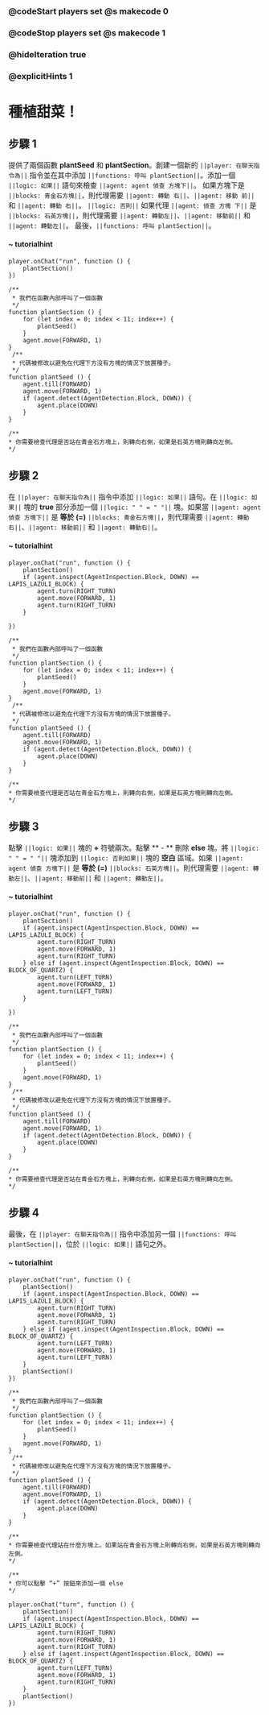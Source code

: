### @codeStart players set @s makecode 0
### @codeStop players set @s makecode 1

### @hideIteration true 
### @explicitHints 1

# 種植甜菜！

## 步驟 1

提供了兩個函數 **plantSeed** 和 **plantSection**。創建一個新的 ``||player: 在聊天指令為||`` 指令並在其中添加 ``||functions: 呼叫 plantSection||``。添加一個 ``||logic: 如果||`` 語句來檢查 ``||agent: agent 偵查 方塊下||``。
如果方塊下是 ``||blocks: 青金石方塊||``，則代理需要 ``||agent: 轉動 右||``、``||agent: 移動 前||`` 和 ``||agent: 轉動 右||``。
``||logic: 否則||`` 如果代理 ``||agent: 偵查 方塊 下||`` 是 ``||blocks: 石英方塊||``，則代理需要 ``||agent: 轉動左||``、``||agent: 移動前||`` 和 ``||agent: 轉動左||``。
最後，``||functions: 呼叫 plantSection||``。

#### ~ tutorialhint
``` blocks
player.onChat("run", function () {
    plantSection()
})
```

```template
/**
 * 我們在函數內部呼叫了一個函數
 */
function plantSection () {
    for (let index = 0; index < 11; index++) {
        plantSeed()
    }
    agent.move(FORWARD, 1)
}
 /**
 * 代碼被修改以避免在代理下方沒有方塊的情況下放置種子。
 */
function plantSeed () {
    agent.till(FORWARD)
    agent.move(FORWARD, 1)
    if (agent.detect(AgentDetection.Block, DOWN)) {
        agent.place(DOWN)
    }
}

/**
* 你需要檢查代理是否站在青金石方塊上，則轉向右側，如果是石英方塊則轉向左側。
*/
```

## 步驟 2
在 ``||player: 在聊天指令為||`` 指令中添加 ``||logic: 如果||`` 語句。在 ``||logic: 如果||`` 塊的 **true** 部分添加一個 ``||logic: " " = " "||`` 塊。如果當 ``||agent: agent 偵查 方塊下||`` 是 **等於 (=)** ``||blocks: 青金石方塊||``，則代理需要 ``||agent: 轉動右||``、``||agent: 移動前||`` 和 ``||agent: 轉動右||``。

#### ~ tutorialhint
``` blocks
player.onChat("run", function () {
    plantSection()
    if (agent.inspect(AgentInspection.Block, DOWN) == LAPIS_LAZULI_BLOCK) {
        agent.turn(RIGHT_TURN)
        agent.move(FORWARD, 1)
        agent.turn(RIGHT_TURN)
    }

})
```

```template
/**
 * 我們在函數內部呼叫了一個函數
 */
function plantSection () {
    for (let index = 0; index < 11; index++) {
        plantSeed()
    }
    agent.move(FORWARD, 1)
}
 /**
 * 代碼被修改以避免在代理下方沒有方塊的情況下放置種子。
 */
function plantSeed () {
    agent.till(FORWARD)
    agent.move(FORWARD, 1)
    if (agent.detect(AgentDetection.Block, DOWN)) {
        agent.place(DOWN)
    }
}

/**
* 你需要檢查代理是否站在青金石方塊上，則轉向右側，如果是石英方塊則轉向左側。
*/
```

## 步驟 3
點擊 ``||logic: 如果||`` 塊的 **+** 符號兩次。點擊 ** - ** 刪除 **else** 塊。將 ``||logic: " " = " "||`` 塊添加到 ``||logic: 否則如果||`` 塊的 **空白** 區域。如果 ``||agent: agent 偵查 方塊下||`` 是 **等於 (=)** ``||blocks: 石英方塊||``。則代理需要 ``||agent: 轉動左||``、``||agent: 移動前||`` 和 ``||agent: 轉動左||``。

#### ~ tutorialhint
``` blocks
player.onChat("run", function () {
    plantSection()
    if (agent.inspect(AgentInspection.Block, DOWN) == LAPIS_LAZULI_BLOCK) {
        agent.turn(RIGHT_TURN)
        agent.move(FORWARD, 1)
        agent.turn(RIGHT_TURN)
    } else if (agent.inspect(AgentInspection.Block, DOWN) == BLOCK_OF_QUARTZ) {
        agent.turn(LEFT_TURN)
        agent.move(FORWARD, 1)
        agent.turn(LEFT_TURN)
    }

})
```

```template
/**
 * 我們在函數內部呼叫了一個函數
 */
function plantSection () {
    for (let index = 0; index < 11; index++) {
        plantSeed()
    }
    agent.move(FORWARD, 1)
}
 /**
 * 代碼被修改以避免在代理下方沒有方塊的情況下放置種子。
 */
function plantSeed () {
    agent.till(FORWARD)
    agent.move(FORWARD, 1)
    if (agent.detect(AgentDetection.Block, DOWN)) {
        agent.place(DOWN)
    }
}

/**
* 你需要檢查代理是否站在青金石方塊上，則轉向右側，如果是石英方塊則轉向左側。
*/
```

## 步驟 4
最後，在 ``||player: 在聊天指令為||`` 指令中添加另一個 ``||functions: 呼叫 plantSection||``，位於 ``||logic: 如果||`` 語句之外。

#### ~ tutorialhint
``` blocks
player.onChat("run", function () {
    plantSection()
    if (agent.inspect(AgentInspection.Block, DOWN) == LAPIS_LAZULI_BLOCK) {
        agent.turn(RIGHT_TURN)
        agent.move(FORWARD, 1)
        agent.turn(RIGHT_TURN)
    } else if (agent.inspect(AgentInspection.Block, DOWN) == BLOCK_OF_QUARTZ) {
        agent.turn(LEFT_TURN)
        agent.move(FORWARD, 1)
        agent.turn(LEFT_TURN)
    }
    plantSection()
})
```

```template
/**
 * 我們在函數內部呼叫了一個函數
 */
function plantSection () {
    for (let index = 0; index < 11; index++) {
        plantSeed()
    }
    agent.move(FORWARD, 1)
}
 /**
 * 代碼被修改以避免在代理下方沒有方塊的情況下放置種子。
 */
function plantSeed () {
    agent.till(FORWARD)
    agent.move(FORWARD, 1)
    if (agent.detect(AgentDetection.Block, DOWN)) {
        agent.place(DOWN)
    }
}

/**
* 你需要檢查代理站在什麼方塊上。如果站在青金石方塊上則轉向右側，如果是石英方塊則轉向左側。
*/

/**
* 你可以點擊 “+” 按鈕來添加一個 else
*/

```

```ghost
player.onChat("turn", function () {
    plantSection()
    if (agent.inspect(AgentInspection.Block, DOWN) == LAPIS_LAZULI_BLOCK) {
        agent.turn(RIGHT_TURN)
        agent.move(FORWARD, 1)
        agent.turn(RIGHT_TURN)
    } else if (agent.inspect(AgentInspection.Block, DOWN) == BLOCK_OF_QUARTZ) {
        agent.turn(LEFT_TURN)
        agent.move(FORWARD, 1)
        agent.turn(RIGHT_TURN)
    }
    plantSection()
})
```